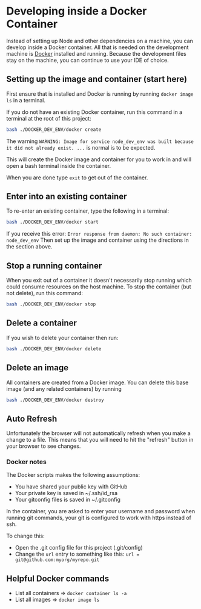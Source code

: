 # Developing inside a Docker Container

Instead of setting up Node and other dependencies on a machine, you can develop inside a Docker container. All that is needed on the development machine is [Docker](https://www.docker.com/products/docker-desktop) installed and running. Because the development files stay on the machine, you can continue to use your IDE of choice.

## Setting up the image and container (start here)

First ensure that is installed and Docker is running by running `docker image ls` in a terminal.

If you do not have an existing Docker container, run this command in a terminal at the root of this project:

```bash
bash ./DOCKER_DEV_ENV/docker create
```

The warning `WARNING: Image for service node_dev_env was built because it did not already exist. ...` is normal is to be expected.

This will create the Docker image and container for you to work in and will open a bash terminal inside the container.

When you are done type `exit` to get out of the container.

## Enter into an existing container

To re-enter an existing container, type the following in a terminal:

```bash
bash ./DOCKER_DEV_ENV/docker start
```

If you receive this error: `Error response from daemon: No such container: node_dev_env` Then set up the image and container using the directions in the section above.

## Stop a running container

When you exit out of a container it doesn't necessarily stop running which could consume resources on the host machine. To stop the container (but not delete), run this command:

```bash
bash ./DOCKER_DEV_ENV/docker stop
```

## Delete a container

If you wish to delete your container then run:

```bash
bash ./DOCKER_DEV_ENV/docker delete
```

## Delete an image

All containers are created from a Docker image. You can delete this base image (and any related containers) by running

```bash
bash ./DOCKER_DEV_ENV/docker destroy
```

## Auto Refresh

Unfortunately the browser will not automatically refresh when you make a change to a file. This means that you will need to hit the "refresh" button in your browser to see changes.

### Docker notes

The Docker scripts makes the following assumptions:

- You have shared your public key with GitHub
- Your private key is saved in ~/.ssh/id_rsa
- Your gitconfig files is saved in ~/.gitconfig

In the container, you are asked to enter your username and password when running git commands, your git is configured to work with https instead of ssh.

To change this:

- Open the .git config file for this project (.git/config)
- Change the `url` entry to something like this: `url = git@github.com:myorg/myrepo.git`

## Helpful Docker commands

- List all containers => `docker container ls -a`
- List all images => `docker image ls`
